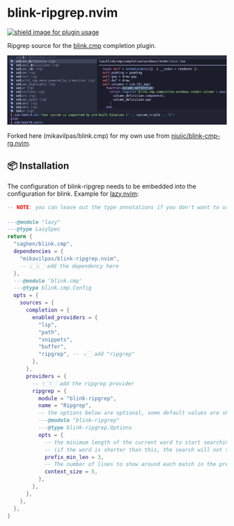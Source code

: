 # blink-ripgrep.nvim

<a href="https://dotfyle.com/plugins/mikavilpas/blink-ripgrep.nvim">
  <img src="https://dotfyle.com/plugins/mikavilpas/blink-ripgrep.nvim/shield?style=flat-square" alt="shield image for plugin usage"/>
</a>

Ripgrep source for the [blink.cmp](https://github.com/Saghen/blink.cmp)
completion plugin.

![blink-ripgrep search with a context preview](./demo/screenshot.png)

Forked here (mikavilpas/blink.cmp) for my own use from
[niuiic/blink-cmp-rg.nvim](https://github.com/niuiic/blink-cmp-rg.nvim).

## 📦 Installation

The configuration of blink-ripgrep needs to be embedded into the configuration
for blink. Example for [lazy.nvim](https://lazy.folke.io/):

```lua
-- NOTE: you can leave out the type annotations if you don't want to use them

---@module "lazy"
---@type LazySpec
return {
  "saghen/blink.cmp",
  dependencies = {
    "mikavilpas/blink-ripgrep.nvim",
    -- 👆🏻👆🏻 add the dependency here
  },
  ---@module 'blink.cmp'
  ---@type blink.cmp.Config
  opts = {
    sources = {
      completion = {
        enabled_providers = {
          "lsp",
          "path",
          "snippets",
          "buffer",
          "ripgrep", -- 👈🏻 add "ripgrep"
        },
      },
      providers = {
        -- 👇🏻👇🏻 add the ripgrep provider
        ripgrep = {
          module = "blink-ripgrep",
          name = "Ripgrep",
          -- the options below are optional, some default values are shown
          ---@module "blink-ripgrep"
          ---@type blink-ripgrep.Options
          opts = {
            -- the minimum length of the current word to start searching
            -- (if the word is shorter than this, the search will not start)
            prefix_min_len = 3,
            -- The number of lines to show around each match in the preview window
            context_size = 5,
          },
        },
      },
    },
  },
}
```
